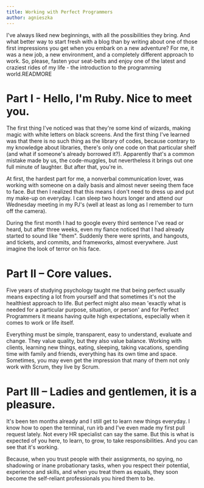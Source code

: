 ```yaml
---
title: Working with Perfect Programmers
author: agnieszka
---
```


I've always liked new beginnings, with all the possibilities they bring.
And what better way to start fresh with a blog than by writing about one
of those first impressions you get when you embark on a new adventure?
For me, it was a new job, a new environment, and a completely different
approach to work. So, please, fasten your seat-belts and enjoy one of
the latest and craziest rides of my life - the introduction to the
programming world.READMORE

# Part I - Hello, I'm Ruby. Nice to meet you.

The first thing I've noticed was that they're some kind of wizards,
making magic with white letters on black screens. And the first thing
I've learned was that there is no such thing as the library of codes,
because contrary to my knowledge about libraries, there's only one code
on that particular shelf (and what if someone's already borrowed it?).
Apparently that's a common mistake made by us, the code-muggles, but
nevertheless it brings out one full minute of laughter. But after that,
you're in.

At first, the hardest part for me, a nonverbal communication lover, was
working with someone on a daily basis and almost never seeing them face
to face. But then I realized that this means I don't need to dress up
and put my make-up on everyday. I can sleep two hours longer and attend
our Wednesday meeting in my PJ's (well at least as long as I remember to
turn off the camera).

During the first month I had to google every third sentence I've read or heard, but after three weeks, even my fiance noticed that I had already started to sound like "them". Suddenly there were sprints, and hangouts, and tickets, and commits, and frameworks, almost everywhere. Just imagine the look of terror on his face.


# Part II – Core values.

Five years of studying psychology taught me that being perfect usually
means expecting a lot from yourself and that sometimes it's not the
healthiest approach to life. But perfect might also mean 'exactly what
is needed for a particular purpose, situation, or person' and for
Perfect Programmers it means having quite high expectations, especially
when it comes to work or life itself.

Everything must be simple, transparent, easy to understand, evaluate and
change. They value quality, but they also value balance. Working with
clients, learning new things, eating, sleeping, taking vacations,
spending time with family and friends, everything has its own time and
space. Sometimes, you may even get the impression that many of them not
only work with Scrum, they live by Scrum.

# Part III – Ladies and gentlemen, it is a pleasure.

It's been ten months already and I still get to learn new things
everyday. I know how to open the terminal, run irb and I've even made my
first pull request lately. Not every HR specialist can say the same. But
this is what is expected of you here, to learn, to grow, to take
responsibilities. And you can see that it's working.

Because, when you trust people with their assignments, no spying, no
shadowing or inane probationary tasks, when you respect their potential,
experience and skills, and when you treat them as equals, they soon
become the self-reliant professionals you hired them to be.
